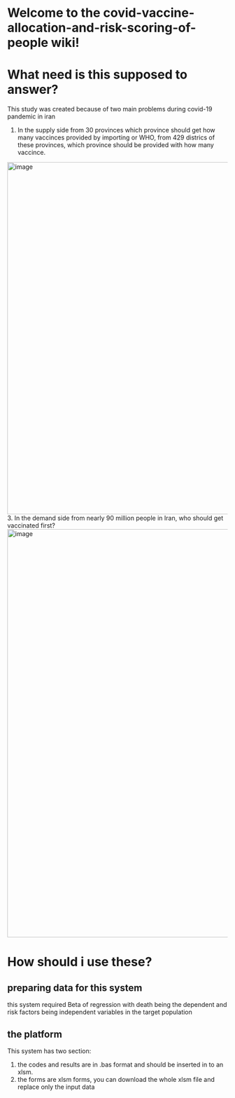# Welcome to the covid-vaccine-allocation-and-risk-scoring-of-people wiki!
# What need is this supposed to answer?
This study was created because of two main problems during covid-19 pandemic in iran
1. In the supply side from 30 provinces which province should get how many vaccinces provided by importing or WHO, from 429 districs of these provinces, which province should be provided with how many vaccince.
<img width="1593" height="804" alt="image" src="https://github.com/user-attachments/assets/c16ea56c-5888-4b2b-843c-01b5bf6b7339" />
3. In the demand side from nearly 90 million people in Iran, who should get vaccinated first?
<img width="1351" height="932" alt="image" src="https://github.com/user-attachments/assets/364c01f7-5870-4a47-9707-d33a8bc1893d" />



# How should i use these?
## preparing data for this system
this system required Beta of regression with death being the dependent and risk factors being independent variables in the target population
## the platform
This system has two section:
1. the codes and results  are in .bas format and should be inserted in to an xlsm.
2. the forms are xlsm forms, you can download the whole xlsm file and replace only the input data
